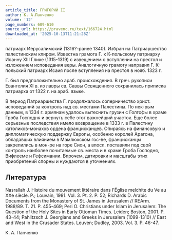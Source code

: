 ```yaml
---
article_title: ГРИГОРИЙ II
author: К. А.Панченко
volume: '12'
page_numbers: 609-610
source_url: https://pravenc.ru/text/166724.html
downloaded_at: '2025-10-13T11:21:28Z'
---
```


патриарх Иерусалимский (1316?-ранее 1340). Избран на Патриаршество палестинским клиром. Известна грамота Г. к К-польскому патриарху Иоанну XIII Глике (1315-1319) с извещением о вступлении на престол и изложением исповедания веры. Аналогичную грамоту направил Г. К-польский патриарх Исаия после вступления на престол в нояб. 1323 г.

Г. был предположительно араб. происхождения. В греч. рукописи Евангелия XI в. из лавры св. Саввы Освященного сохранилась приписка патриарха от 1322 г. на араб. языке.

В период Патриаршества Г. продолжалось соперничество христ. исповеданий за контроль над св. местами Палестины. По нек-рым данным, в 1334 г. армянам удалось вытеснить грузин с Голгофы в храме Гроба Господня и вернуть себе этот важнейший участок. Еще более серьезные последствия имело возвращение в 1333 г. в Палестину католиков-монахов ордена францисканцев. Опираясь на финансовую и дипломатическую поддержку Европы, особенно королей Арагона, обладавших влиянием в Мамлюкском гос-ве, францисканцы закрепились в мон-ре на горе Сион, а впосл. поставили под свой контроль наиболее почитаемые св. места и в храме Гроба Господня, Вифлееме и Гефсимании. Впрочем, датировки и масштабы этих приобретений спорны и нуждаются в уточнениях.

## Литература

Nasrallah J. Histoire du mouvement littéraire dans l'Église melchite du Ve au XXe siècle. P.; Louvain, 1981. Vol. 3. Pt. 2. P. 52; Richards D. Arabic Documents from the Monastery of St. James in Jerusalem // REArm. 1988/89. T. 21. P. 455-469; Peri O. Christians under Islam in Jerusalem: The Question of the Holy Sites in Early Ottoman Times. Leiden; Boston, 2001. P. 43-44; Pahlitzsch J. Georgians and Greeks in Jerusalem (1099-1310) // East and West in the Crusader States. Leuven; Dudley, 2003. Vol. 3. P. 46-47.

К. А.  Панченко
